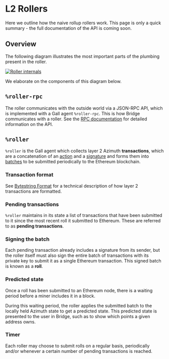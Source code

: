 # L2 Rollers

Here we outline how the naive rollup rollers work. This page is only a quick summary - the full documentation of the API is coming soon.

## Overview

The following diagram illustrates the most important parts of the plumbing present in the roller.

[![Roller internals](https://media.urbit.org/docs/layer2/roller-internal.png)](https://media.urbit.org/docs/layer2/roller-internal.png)

We elaborate on the components of this diagram below.

## `%roller-rpc`

The roller communicates with the outside world via a JSON-RPC API, which is implemented with a Gall agent `%roller-rpc`. This is how Bridge communicates with a roller. See the [RPC documentation](https://documenter.getpostman.com/view/16338962/Tzm3nx7x#5a698656-8e7e-433f-9eff-1c6047b9eace) for detailed information on the API.

## `%roller`

`%roller` is the Gall agent which collects layer 2 Azimuth **transactions**, which are a concatenation of an [action](system/identity/reference/bytestring#actions) and a [signature](system/identity/reference/bytestring#signatures) and forms them into [batches](system/identity/reference/bytestring#batch) to be submitted periodically to the Ethereum blockchain.

### Transaction format

See [Bytestring Format](system/identity/reference/bytestring) for a technical description of how layer 2 transactions are formatted.

### Pending transactions

`%roller` maintains in its state a list of transactions that have been submitted to it since the most recent roll it submitted to Ethereum. These are referred to as **pending transactions**.

### Signing the batch

Each pending transaction already includes a signature from its sender, but the roller itself must also sign the entire batch of transactions with its private key to submit it as a single Ethereum transaction. This signed batch is known as a **roll**.

### Predicted state

Once a roll has been submitted to an Ethereum node, there is a waiting period before a miner includes it in a block.

During this waiting period, the roller applies the submitted batch to the locally held Azimuth state to get a predicted state. This predicted state is presented to the user in Bridge, such as to show which points a given address owns.

### Timer

Each roller may choose to submit rolls on a regular basis, periodically and/or whenever a certain number of pending transactions is reached.

